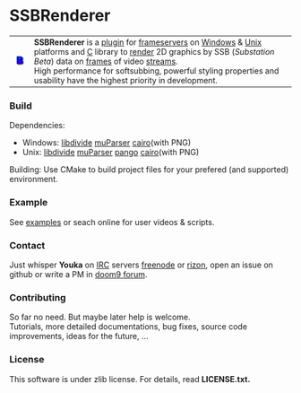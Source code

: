 # SSBRenderer
<table border=0><tr>
<td><img src=src//renderer/res/logo.bmp /></td>
<td><b>SSBRenderer</b> is a <a href=http://en.wikipedia.org/wiki/Plug-in_%28computing%29>plugin</a> for <a href=http://en.wikipedia.org/wiki/Frameserver>frameservers</a> on <a href=http://en.wikipedia.org/wiki/Microsoft_Windows>Windows</a> & <a href=http://en.wikipedia.org/wiki/Unix>Unix</a> platforms and <a href=http://en.wikipedia.org/wiki/C_%28programming_language%29>C</a> library to <a href=http://en.wikipedia.org/wiki/Rendering_%28computer_graphics%29>render</a> 2D graphics by SSB (<i>Substation Beta</i>) data on <a href=http://en.wikipedia.org/wiki/Film_frame>frames</a> of video <a href=http://en.wikipedia.org/wiki/Streaming_media>streams</a>.<br>High performance for softsubbing, powerful styling properties and usability have the highest priority in development.</td>
</tr></table>

### Build
Dependencies:
* Windows: <a href=http://libdivide.com/>libdivide</a> <a href=http://muparser.beltoforion.de/>muParser</a> <a href=http://cairographics.org/>cairo</a>(with PNG)
* Unix: <a href=http://libdivide.com/>libdivide</a> <a href=http://muparser.beltoforion.de/>muParser</a> <a href=http://www.pango.org/>pango</a> <a href=http://cairographics.org/>cairo</a>(with PNG)

Building: Use CMake to build project files for your prefered (and supported) environment.

### Example
See [examples](docs/examples) or seach online for user videos & scripts.

### Contact
Just whisper <b>Youka</b> on <a href="http://en.wikipedia.org/wiki/IRC">IRC</a> servers [freenode](https://www.freenode.net/) or [rizon](http://rizon.net/), open an issue on github or write a PM in [doom9 forum](http://forum.doom9.org/member.php?u=197060).

### Contributing
So far no need. But maybe later help is welcome.<br>Tutorials, more detailed documentations, bug fixes, source code improvements, ideas for the future, ...

### License
This software is under zlib license. For details, read <b>LICENSE.txt<b>.
